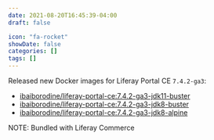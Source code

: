 ```yaml
---
date: 2021-08-20T16:45:39-04:00
draft: false

icon: "fa-rocket"
showDate: false
categories: []
tags: []
---
```


Released new Docker images for Liferay Portal CE `7.4.2-ga3`:
- [ibaiborodine/liferay-portal-ce:7.4.2-ga3-jdk11-buster](https://hub.docker.com/layers/ibaiborodine/liferay-portal-ce/7.4.2-ga3-jdk11-buster/images/sha256-e48158e9fb97973b247c9b70dd4765cca2e3d23560eae103946f6e75602300d8?context=repo)
- [ibaiborodine/liferay-portal-ce:7.4.2-ga3-jdk8-buster](https://hub.docker.com/layers/ibaiborodine/liferay-portal-ce/7.4.2-ga3-jdk8-buster/images/sha256-b6d71ca9c9769b0649c51ac352d0eb0535990984ac955205b9ed26c925ce0a39?context=repo)
- [ibaiborodine/liferay-portal-ce:7.4.2-ga3-jdk8-alpine](https://hub.docker.com/layers/ibaiborodine/liferay-portal-ce/7.4.2-ga3-jdk8-alpine/images/sha256-e69a1c3a3e0a0ff3c53d06b9d6755540e4b9d8f7a6952dfb20bc29c6468411b9?context=repo)

NOTE: Bundled with Liferay Commerce

